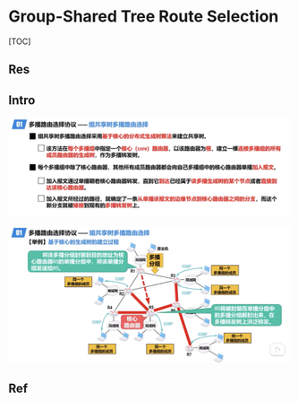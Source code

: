 # Group-Shared Tree Route Selection

[TOC]



## Res


## Intro
![](../../../../../../../../../../Assets/Pics/Screenshot%202023-05-19%20at%2011.42.54%20AM.png)

![](../../../../../../../../../../Assets/Pics/Screenshot%202023-05-19%20at%2011.46.30%20AM.png)

## Ref

